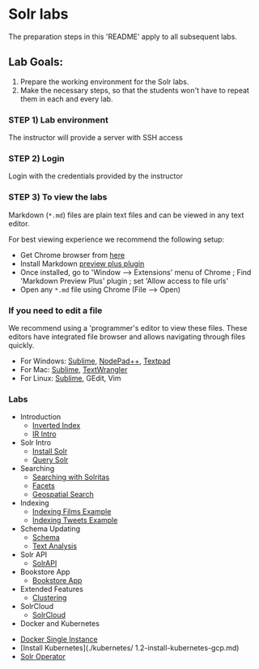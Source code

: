 # Solr labs

The preparation steps in this 'README' apply to all subsequent labs.

## Lab Goals:

1. Prepare the working environment for the Solr labs.
2. Make the necessary steps, so that the students won't have to repeat them in each and every lab.

### STEP 1) Lab environment

The instructor will provide a server with SSH access

### STEP 2) Login 

Login with the credentials provided by the instructor

### STEP 3) To view the labs 

Markdown (`*.md`) files are plain text files and can be viewed in any text editor.

For best viewing experience we recommend the following setup:

* Get Chrome browser from [here](https://www.google.com/chrome/browser/desktop/)
* Install Markdown [preview plus plugin](https://chrome.google.com/webstore/detail/markdown-preview-plus/febilkbfcbhebfnokafefeacimjdckgl?hl=en-US)
* Once installed, go to 'Window --> Extensions' menu of Chrome ;   Find 'Markdown Preview Plus' plugin ;  set 'Allow access to file urls'
* Open any `*.md` file using Chrome (File --> Open)

### If you need to edit a file

We recommend using a 'programmer's editor to view these files. These editors have integrated file browser and allows navigating through files quickly.

* For Windows: [Sublime](http://www.sublimetext.com/), [NodePad++](http://notepad-plus-plus.org/), [Textpad](http://www.textpad.com/)
* For Mac: [Sublime](http://www.sublimetext.com/),  [TextWrangler](http://www.barebones.com/products/textwrangler/)
* For Linux: [Sublime](http://www.sublimetext.com/), GEdit, Vim


### Labs

* Introduction
  - [Inverted Index](./inverted-index/README.md)
  - [IR Intro](./IR/README.md)
* Solr Intro
  - [Install Solr](./solr-intro/1-install.md)
  - [Query Solr](./solr-intro/2-query.md)
* Searching
  - [Searching with Solritas](./search/1-solritas-search.md)
  - [Facets](./search/2-facets.md)
  - [Geospatial Search](./search/3-geospatial.md)
* Indexing
  - [Indexing Films Example](./indexing/1-films.md)
  - [Indexing Tweets Example](./indexing/2-tweets.md)
* Schema Updating
  - [Schema](./schema/README.md)
  - [Text Analysis](./textanalysis/README.mD)
* Solr API
  - [SolrAPI](./solrapi/README.md)
* Bookstore App
  - [Bookstore App](./bookstore/README.md)
* Extended Features
  - [Clustering](./clustering/README.md)
* SolrCloud
  - [SolrCloud](./solrcloud/README.md)
* Docker and Kubernetes
 - [Docker Single Instance](./kubernetes/docker-single-instance.md)
 - [Install Kubernetes](./kubernetes/ 1.2-install-kubernetes-gcp.md)
 - [Solr Operator](./kubernetes/solr-operator.md)

